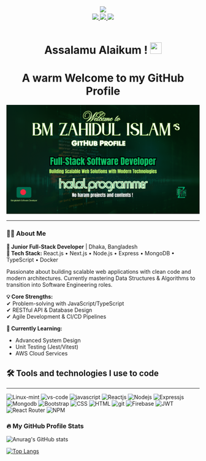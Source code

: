 
<div id="header" align="center">
  <img src="https://media.giphy.com/media/M9gbBd9nbDrOTu1Mqx/giphy.gif" width="100"/>
  <div id="badges">
  <a href="https://www.linkedin.com/in/bm-zahidul-islam-9250a4156/" target='_blank' rel='noopener noreferrer'>
    <img src="https://img.shields.io/badge/-LINKEDIN-%230A66C2?style=for-the-badge&labelColor=black&logo=linkedin&logoColor=white"/>
  </a>
  <a href="mailto:bmzahidulislam@outlook.com" target='_blank' rel='noopener noreferrer'>
    <img src="https://img.shields.io/badge/-Email-%230078D4?style=for-the-badge&labelColor=black&logo=microsoft-outlook&logoColor=white"/>
  </a>
  <a href="https://wa.me/1675633294" target='_blank' rel='noopener noreferrer'>
    <img src="https://img.shields.io/badge/-whatsapp-%2325D366?style=for-the-badge&labelColor=black&logo=whatsapp&logoColor=white"/>
  </a>
</div>
<img src="https://komarev.com/ghpvc/?username=zahid-BM" alt=""/>

<h1>
  Assalamu Alaikum !
  <img src="https://media.giphy.com/media/hvRJCLFzcasrR4ia7z/giphy.gif" width="30px" height="30px"/>
</h1>
<h1>A warm Welcome to my GitHub Profile</h1>
</div>

<div align="center">
  <img src="/github banner.png" />
</div>

<hr/>

### :man_technologist: About Me

**🚀 Junior Full-Stack Developer** | Dhaka, Bangladesh  
**🔧 Tech Stack:** React.js • Next.js • Node.js • Express • MongoDB • TypeScript • Docker  

Passionate about building scalable web applications with clean code and modern architectures. Currently mastering Data Structures & Algorithms to transition into Software Engineering roles.

**💡 Core Strengths:**  
✔ Problem-solving with JavaScript/TypeScript  
✔ RESTful API & Database Design  
✔ Agile Development & CI/CD Pipelines  

**🌱 Currently Learning:**  
- Advanced System Design  
- Unit Testing (Jest/Vitest)  
- AWS Cloud Services

## :hammer_and_wrench: Tools and technologies I use to code

<hr/>

![Linux-mint](https://img.shields.io/badge/-Linux_Mint-%2387CF3E?style=for-the-badge&labelColor=black&logo=linux-mint&logoColor=white) ![vs-code](https://img.shields.io/badge/-VS_CODE-%235C2D91?style=for-the-badge&labelColor=black&logo=visual-studio&logoColor=white) ![javascript](https://img.shields.io/badge/-JAVASCRIPT-%23F7DF1E?style=for-the-badge&labelColor=black&logo=javascript&logoColor=F0DB4F) ![Reactjs](https://img.shields.io/badge/-React_JS-%2361DAFB?style=for-the-badge&labelColor=black&logo=react&logoColor=white) ![Nodejs](https://img.shields.io/badge/-NODE_JS-%23339933?style=for-the-badge&labelColor=black&logo=node.js&logoColor=white) ![Expressjs](https://img.shields.io/badge/-EXPRESS_JS-%23000000?style=for-the-badge&labelColor=black&logo=express&logoColor=white) ![Mongodb](https://img.shields.io/badge/-MongoDB-%23339933?style=for-the-badge&labelColor=black&logo=mongodb&logoColor=white) ![Bootstrap](https://img.shields.io/badge/-BOOTSTRAP-%237952B3?style=for-the-badge&labelColor=black&logo=bootstrap&logoColor=white) ![CSS](https://img.shields.io/badge/-CSS3-%231572B6?style=for-the-badge&labelColor=black&logo=css3&logoColor=white) ![HTML](https://img.shields.io/badge/-HTML5-%23E34F26?style=for-the-badge&labelColor=black&logo=html5&logoColor=white) ![git](https://img.shields.io/badge/-Git-%23F05032?style=for-the-badge&labelColor=black&logo=git&logoColor=white) ![Firebase](https://img.shields.io/badge/-FIREBASE-%23FFCA28?style=for-the-badge&labelColor=black&logo=firebase&logoColor=white) ![JWT](https://img.shields.io/badge/-JSON_WEB_TOKEN-%23000000?style=for-the-badge&labelColor=black&logo=json-web-tokens&logoColor=white) ![React Router](https://img.shields.io/badge/-REACT_ROUTER-%23CA4245?style=for-the-badge&labelColor=black&logo=react-router&logoColor=white) ![NPM](https://img.shields.io/badge/-NPM-%23CB3837?style=for-the-badge&labelColor=black&logo=npm&logoColor=white)

### :fire: My GitHub Profile Stats

![Anurag's GitHub stats](https://github-readme-stats.vercel.app/api?username=zahid-bm&count_private=true&show_icons=true&theme=onedark)

[![Top Langs](https://github-readme-stats.vercel.app/api/top-langs/?username=zahid-bm&layout=compact&theme=vision-friendly-dark)](https://github.com/zahid-bm/github-readme-stats)
